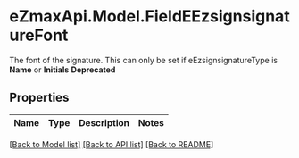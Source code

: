 # eZmaxApi.Model.FieldEEzsignsignatureFont
The font of the signature. This can only be set if eEzsignsignatureType is **Name** or **Initials** **Deprecated**

## Properties

Name | Type | Description | Notes
------------ | ------------- | ------------- | -------------

[[Back to Model list]](../README.md#documentation-for-models) [[Back to API list]](../README.md#documentation-for-api-endpoints) [[Back to README]](../README.md)

